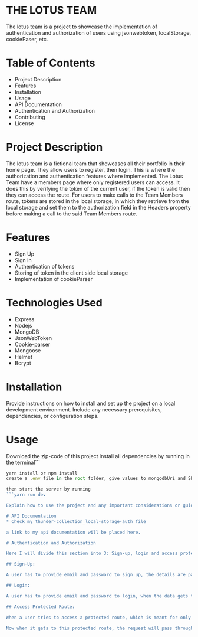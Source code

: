# THE LOTUS TEAM

The lotus team is a project to showcase the implementation of authentication and authorization of users using jsonwebtoken, localStorage, cookiePaser, etc.

# Table of Contents

- Project Description
- Features
- Installation
- Usage
- API Documentation
- Authentication and Authorization
- Contributing
- License

# Project Description

The lotus team is a fictional team that showcases all their portfolio in their home page. They allow users to register, then login. This is where the authorization and authentication features where implemented. The Lotus Team have a members page where only registered users can access. It does this by verifying the token of the current user, if the token is valid then they can access the route. For users to make calls to the Team Members route, tokens are stored in the local storage, in which they retrieve from the local storage and set them to the authorization field in the Headers property before making a call to the said Team Members route.

# Features

- Sign Up
- Sign In
- Authentication of tokens
- Storing of token in the client side local storage
- Implementation of cookieParser

# Technologies Used

- Express
- Nodejs
- MongoDB
- JsonWebToken
- Cookie-parser
- Mongoose
- Helmet
- Bcrypt

# Installation

Provide instructions on how to install and set up the project on a local development environment. Include any necessary prerequisites, dependencies, or configuration steps.

# Usage
Download the zip-code of this project
install all dependencies by running in the terminal```
```javascript
yarn install or npm install
create a .env file in the root folder, give values to mongodbUri and SECRET keys

then start the server by running
```yarn run dev

Explain how to use the project and any important considerations or guidelines for running it. Include example code snippets or command line instructions if necessary.

# API Documentation
* Check my thunder-collection_local-storage-auth file

a link to my api documentation will be placed here.

# Authentication and Authorization

Here I will divide this section into 3: Sign-up, login and access protected route

## Sign-Up:

A user has to provide email and password to sign up, the details are passed to the server, the password is hashed with bcrypt and through mongoose the password and email are stored in the MongoDB database. They are checked prior storing if they exist, if so an error is thrown. While making sure the emal and password are validated in html and userSchema model.

## Login:

A user has to provide email and password to login, when the data gets to the server side, they are checked if they exist, if so, the password is compared with the one gottenn from database then jsonwebtoken is used to sign the user and a token is generated and then user is redirected to the home page while storing the token in the localStorage of the client side.

## Access Protected Route:

When a user tries to access a protected route, which is meant for only registered users who are logged in. In the case of this website, Team Members route, a call is made from the client side using fetch core node functions to call the server api. During this call, the token is retrieved from the localStorage and set to the authorization field of the Headers.

Now when it gets to this protected route, the request will pass through the authenticateToken middleware which which will verify if they token set in the headers is valid. If so then it gives it access, if not and Unauthorized error is throw and user is redirected to Home Page.
